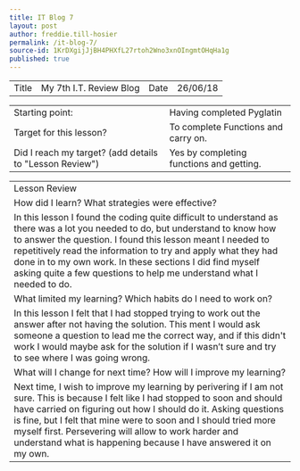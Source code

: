```yaml
---
title: IT Blog 7
layout: post
author: freddie.till-hosier
permalink: /it-blog-7/
source-id: 1KrDXgijJjBH4PHXfL27rtoh2Wno3xnOIngmtOHqHa1g
published: true
---
```

<table>
  <tr>
    <td>Title</td>
    <td>My 7th  I.T. Review Blog</td>
    <td>Date</td>
    <td>26/06/18</td>
  </tr>
</table>


<table>
  <tr>
    <td>Starting point:</td>
    <td>Having completed Pyglatin</td>
  </tr>
  <tr>
    <td>Target for this lesson?</td>
    <td>To complete Functions and carry on.</td>
  </tr>
  <tr>
    <td>Did I reach my target?
(add details to "Lesson Review")</td>
    <td>Yes by completing functions and getting.</td>
  </tr>
</table>


<table>
  <tr>
    <td>Lesson Review</td>
  </tr>
  <tr>
    <td>How did I learn? What strategies were effective?</td>
  </tr>
  <tr>
    <td>In this lesson I found the coding quite difficult to understand as there was a lot you needed to do, but understand to know how to answer the question. I found this lesson meant I needed to repetitively read the information to try and apply what they had done in to my own work. In these sections I did find myself asking quite a few questions to help me understand what I needed to do.</td>
  </tr>
  <tr>
    <td>What limited my learning? Which habits do I need to work on?</td>
  </tr>
  <tr>
    <td>In this lesson I felt that I had stopped trying to work out the answer after not having the solution. This ment I would ask someone a question to lead me the correct way, and if this didn't work I would maybe ask for the solution if I wasn’t sure and try to see where I was going wrong.</td>
  </tr>
  <tr>
    <td>What will I change for next time? How will I improve my learning?</td>
  </tr>
  <tr>
    <td>Next time, I wish to improve my learning by perivering if I am not sure. This is because I felt like I had stopped to soon and should have carried on figuring out how I should do it. Asking questions is fine, but I felt that mine were to soon and I should tried more myself first. Persevering will allow to work harder and understand what is happening because I have answered it on my own. </td>
  </tr>
</table>


